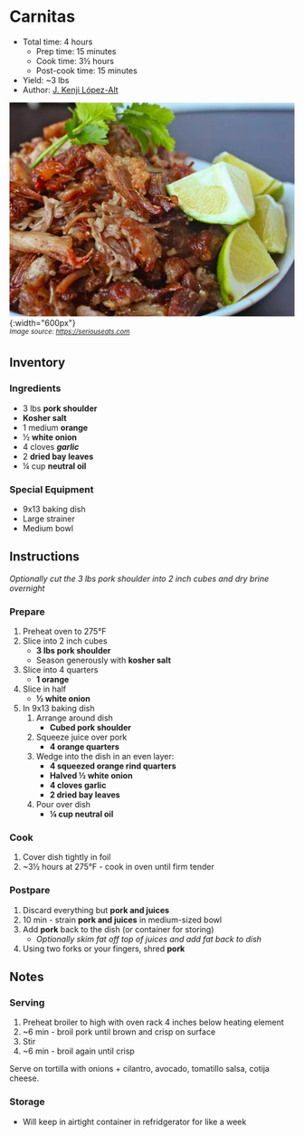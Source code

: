 # Carnitas

- Total time: 4 hours
    - Prep time: 15 minutes
    - Cook time: 3½ hours
    - Post-cook time: 15 minutes
- Yield: ~3 lbs
- Author: [J. Kenji López-Alt](https://www.seriouseats.com/no-waste-tacos-de-carnitas-with-salsa-verde-recipe)

![](./hero.jpg){:width="600px"}
<br />
_<sup>Image source: <https://seriouseats.com></sup>_

## Inventory

### Ingredients

- 3 lbs **pork shoulder**
- **Kosher salt**
- 1 medium **orange**
- ½ **white onion**
- 4 cloves ***garlic***
- 2 **dried bay leaves**
- ¼ cup **neutral oil**

### Special Equipment

- 9x13 baking dish
- Large strainer
- Medium bowl

## Instructions

_Optionally cut the 3 lbs pork shoulder into 2 inch cubes and dry brine overnight_

### Prepare

1. Preheat oven to 275°F
1. Slice into 2 inch cubes
    - **3 lbs pork shoulder**
    - Season generously with **kosher salt**
1. Slice into 4 quarters
    - **1 orange**
1. Slice in half
    - **½ white onion**
1. In 9x13 baking dish
    1. Arrange around dish
        - **Cubed pork shoulder**
    1. Squeeze juice over pork
        - **4 orange quarters**
    1. Wedge into the dish in an even layer:
        - **4 squeezed orange rind quarters**
        - **Halved ½ white onion**
        - **4 cloves garlic**
        - **2 dried bay leaves**
    1. Pour over dish
        - **¼ cup neutral oil**

### Cook

1. Cover dish tightly in foil
1. ~3½ hours at 275°F - cook in oven until firm tender

### Postpare

1. Discard everything but **pork and juices**
1. 10 min - strain **pork and juices** in medium-sized bowl
1. Add **pork** back to the dish (or container for storing)
    - _Optionally skim fat off top of juices and add fat back to dish_
1. Using two forks or your fingers, shred **pork**

## Notes

### Serving

1. Preheat broiler to high with oven rack 4 inches below heating element
1. ~6 min - broil pork until brown and crisp on surface
1. Stir
1. ~6 min - broil again until crisp

Serve on tortilla with onions + cilantro, avocado, tomatillo salsa, cotija cheese.

### Storage

- Will keep in airtight container in refridgerator for like a week

